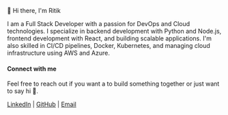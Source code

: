 👋 Hi there, I'm Ritik

I am a Full Stack Developer with a passion for DevOps and Cloud technologies. I specialize in backend development with Python and Node.js, frontend development with React, and building scalable applications. I'm also skilled in CI/CD pipelines, Docker, Kubernetes, and managing cloud infrastructure using AWS and Azure.


#### Connect with me
Feel free to reach out if you want a to build something together or just want to say hi 👋.

[LinkedIn](https://linkedin.com/in/ritikdoijod) | [GitHub](https://github.com/ritikdoijod) | [Email](ritikdoijod@gmail.com)
